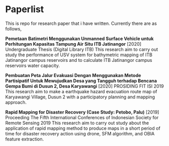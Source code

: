 # Paperlist

This is repo for research paper that i have written. Currently there are as follows,

**Pemetaan Batimetri Menggunakan Unmanned Surface Vehicle untuk Perhitungan Kapasitas
Tampung Air Situ ITB Jatinangor**
[2020]
Undergraduate Thesis (Digital Library ITB)
This research aim to carry out study the performance of USV system for bathymetric mapping of ITB Jatinangor
campus reservoirs and to calculate ITB Jatinangor campus reservoirs water capacity.

**Pembuatan Peta Jalur Evakuasi Dengan Menggunakan Metode Partisipatif Untuk Mewujudkan
Desa yang Tangguh terhadap Bencana Gempa Bumi di Dusun 2, Desa Karyawangi**
[2020]
PROSIDING FIT ISI 2019
This research aim to make a earthquake hazard evacuation route map of Karyawangi Village, Dusun 2 with a
participatory planning and mapping approach.

**Rapid Mapping for Disaster Recovery (Case Study: Petobo, Palu)**
[2019]
Proceeding The Fifth International Conferences of Indonesian Society for Remote Sensing 2019
This research aim to carry out study about the application of rapid mapping method to produce maps in a short
period of time for disaster recovery action using drone, SFM algorithm, and OBIA feature extraction.
